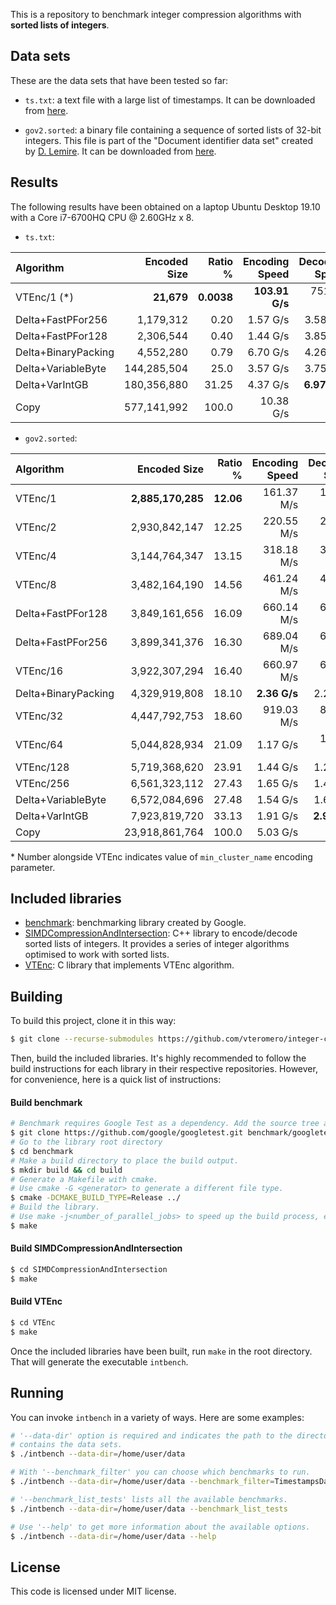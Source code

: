 This is a repository to benchmark integer compression algorithms with **sorted lists of integers**.

## Data sets

These are the data sets that have been tested so far:

* `ts.txt`: a text file with a large list of timestamps. It can be downloaded from [here](https://github.com/zentures/encoding/tree/master/benchmark/data).

* `gov2.sorted`: a binary file containing a sequence of sorted lists of 32-bit integers. This file is part of the "Document identifier data set" created by [D. Lemire](https://lemire.me/en/). It can be downloaded from [here](https://lemire.me/data/integercompression2014.html).

## Results

The following results have been obtained on a laptop Ubuntu Desktop 19.10 with a Core i7-6700HQ CPU @ 2.60GHz x 8.

* `ts.txt`:

| Algorithm          |Encoded Size|Ratio %    |Encoding Speed |Decoding Speed|
|:-------------------|-----------:|----------:|--------------:|-------------:|
| VTEnc/1 (*)        |  **21,679**| **0.0038**| **103.91 G/s**|    751.25 M/s|
| Delta+FastPFor256  |   1,179,312|       0.20|       1.57 G/s|      3.58 G/s|
| Delta+FastPFor128  |   2,306,544|       0.40|       1.44 G/s|      3.85 G/s|
| Delta+BinaryPacking|   4,552,280|       0.79|       6.70 G/s|      4.26 G/s|
| Delta+VariableByte | 144,285,504|       25.0|       3.57 G/s|      3.75 G/s|
| Delta+VarIntGB     | 180,356,880|      31.25|       4.37 G/s|  **6.97 G/s**|
| Copy               | 577,141,992|      100.0|      10.38 G/s|       -      |

* `gov2.sorted`:

| Algorithm          |Encoded Size     |Ratio %  |Encoding Speed|Decoding Speed|
|:-------------------|----------------:|--------:|-------------:|-------------:|
| VTEnc/1            |**2,885,170,285**|**12.06**|    161.37 M/s|    177.98 M/s|
| VTEnc/2            |    2,930,842,147|    12.25|    220.55 M/s|    241.99 M/s|
| VTEnc/4            |    3,144,764,347|    13.15|    318.18 M/s|    343.85 M/s|
| VTEnc/8            |    3,482,164,190|    14.56|    461.24 M/s|    472.19 M/s|
| Delta+FastPFor128  |    3,849,161,656|    16.09|    660.14 M/s|    658.83 M/s|
| Delta+FastPFor256  |    3,899,341,376|    16.30|    689.04 M/s|    689.55 M/s|
| VTEnc/16           |    3,922,307,294|    16.40|    660.97 M/s|    628.10 M/s|
| Delta+BinaryPacking|    4,329,919,808|    18.10|  **2.36 G/s**|      2.26 G/s|
| VTEnc/32           |    4,447,792,753|    18.60|    919.03 M/s|    850.98 M/s|
| VTEnc/64           |    5,044,828,934|    21.09|      1.17 G/s|    1093.2 M/s|
| VTEnc/128          |    5,719,368,620|    23.91|      1.44 G/s|      1.28 G/s|
| VTEnc/256          |    6,561,323,112|    27.43|      1.65 G/s|      1.43 G/s|
| Delta+VariableByte |    6,572,084,696|    27.48|      1.54 G/s|      1.69 G/s|
| Delta+VarIntGB     |    7,923,819,720|    33.13|      1.91 G/s|  **2.92 G/s**|
| Copy               |   23,918,861,764|    100.0|      5.03 G/s|       -      |

\* Number alongside VTEnc indicates value of `min_cluster_name` encoding parameter.

## Included libraries

* [benchmark](https://github.com/google/benchmark): benchmarking library created by Google.
* [SIMDCompressionAndIntersection](https://github.com/lemire/SIMDCompressionAndIntersection): C++ library to encode/decode sorted lists of integers. It provides a series of integer algorithms optimised to work with sorted lists.
* [VTEnc](https://github.com/vteromero/VTEnc): C library that implements VTEnc algorithm.

## Building

To build this project, clone it in this way:

```bash
$ git clone --recurse-submodules https://github.com/vteromero/integer-compression-benchmarks
```

Then, build the included libraries. It's highly recommended to follow the build instructions for each library in their respective repositories. However, for convenience, here is a quick list of instructions:

#### Build benchmark

```bash
# Benchmark requires Google Test as a dependency. Add the source tree as a subdirectory.
$ git clone https://github.com/google/googletest.git benchmark/googletest
# Go to the library root directory
$ cd benchmark
# Make a build directory to place the build output.
$ mkdir build && cd build
# Generate a Makefile with cmake.
# Use cmake -G <generator> to generate a different file type.
$ cmake -DCMAKE_BUILD_TYPE=Release ../
# Build the library.
# Use make -j<number_of_parallel_jobs> to speed up the build process, e.g. make -j8 .
$ make
```

#### Build SIMDCompressionAndIntersection

```bash
$ cd SIMDCompressionAndIntersection
$ make
```

#### Build VTEnc

```bash
$ cd VTEnc
$ make
```

Once the included libraries have been built, run `make` in the root directory. That will generate the executable `intbench`.

## Running

You can invoke `intbench` in a variety of ways. Here are some examples:

```bash
# '--data-dir' option is required and indicates the path to the directory that
# contains the data sets.
$ ./intbench --data-dir=/home/user/data

# With '--benchmark_filter' you can choose which benchmarks to run.
$ ./intbench --data-dir=/home/user/data --benchmark_filter=TimestampsDataSet

# '--benchmark_list_tests' lists all the available benchmarks.
$ ./intbench --data-dir=/home/user/data --benchmark_list_tests

# Use '--help' to get more information about the available options.
$ ./intbench --data-dir=/home/user/data --help
```

## License

This code is licensed under MIT license.
